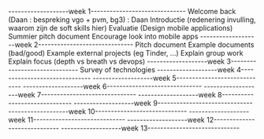 
-------------------week 1------------------------------
Welcome back (Daan : bespreking vgo + pvm, bg3) : Daan
Introductie (redenering invulling, waarom zijn de soft skills hier)
Evaluatie
(Design mobile applications)
Summier pitch document
Encourage look into mobile apps
-------------------week 2------------------------------
Pitch document
Example documents (bad/good)
Example external projects (eg Tinder, ...)
Explain group work
Explain focus (depth vs breath vs devops)
-------------------week 3------------------------------
Survey of technologies
-------------------week 4------------------------------
-------------------week 5-----------------------------
-------------------week 6------------------------------
-------------------week 7------------------------------
-------------------week 8------------------------------
-------------------week 9------------------------------
-------------------week 10-----------------------------
-------------------week 11-----------------------------
-------------------week 12-----------------------------
-------------------week 13-----------------------------
